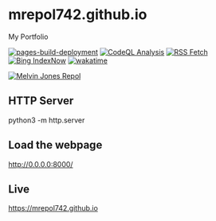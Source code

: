 # mrepol742.github.io
My Portfolio

[![pages-build-deployment](https://github.com/mrepol742/mrepol742.github.io/actions/workflows/pages/pages-build-deployment/badge.svg)](https://github.com/mrepol742/mrepol742.github.io/actions/workflows/pages/pages-build-deployment) [![CodeQL Analysis](https://github.com/mrepol742/mrepol742.github.io/actions/workflows/codeql-analysis.yml/badge.svg)](https://github.com/mrepol742/mrepol742.github.io/actions/workflows/codeql-analysis.yml) [![RSS Fetch](https://github.com/mrepol742/mrepol742.github.io/actions/workflows/rss.yml/badge.svg)](https://github.com/mrepol742/mrepol742.github.io/actions/workflows/rss.yml) [![Bing IndexNow](https://github.com/mrepol742/mrepol742.github.io/actions/workflows/index.yml/badge.svg)](https://github.com/mrepol742/mrepol742.github.io/actions/workflows/index.yml) [![wakatime](https://wakatime.com/badge/user/8ad4afa2-1a56-40d1-a949-4663473915b6/project/9458f437-f00b-4273-9cef-212b398ff055.svg)](https://wakatime.com/badge/user/8ad4afa2-1a56-40d1-a949-4663473915b6/project/9458f437-f00b-4273-9cef-212b398ff055)

<a href="https://mrepol742.github.io">
<img src="https://github.com/mrepol742/mrepol742.github.io/blob/master/animated-mrepol742.gif?raw=true" alt="Melvin Jones Repol" />
  </a>

 
  ## HTTP Server
  python3 -m http.server
  
  ## Load the webpage
  http://0.0.0.0:8000/
  
  ## Live
  https://mrepol742.github.io
